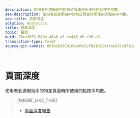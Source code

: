 ```yaml
---
description: 使用者到達網站中的特定頁面時所使用的點按平均數。
seo-description: 使用者到達網站中的特定頁面時所使用的點按平均數。
seo-title: 頁面深度
solution: Analytics
title: 頁面深度
topic: 量度
uuid: 28ca3652-049e-46a8-a1-fe440 d0 e38 a8
translation-type: tm+mt
source-git-commit: 86fe1b3650100a05e52fb2102134fee515c871b1

---
```



# 頁面深度

使用者到達網站中的特定頁面時所使用的點按平均數。

>[!MORE_LIKE_THIS]
>
>* [頁面深度報告](/help/components/c-variables/dimensionslist/reports-page-depth.md)

